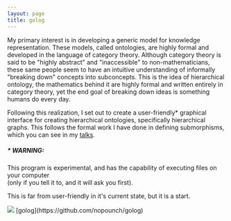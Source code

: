 ```yaml
---
layout: page
title: golog
---
```

My primary interest is in developing a generic model for knowledge representation. These models, called ontologies, are highly formal and developed in the language of category theory. Although category theory is said to be "highly abstract" and "inaccessible" to non-mathematicians, these same people seem to have an intuitive understanding of informally "breaking down" concepts into subconcepts. This is the idea of hierarchical ontology, the mathematics behind it are highly formal and written entirely in category theory, yet the end goal of breaking down ideas is something humans do every day.

Following this realization, I set out to create a user-friendly* graphical interface for creating hierarchical ontologies, specifically hierarchical graphs. This follows the formal work I have done in defining submorphisms, which you can see in my [talks](./Talks.html).

##### \* WARNING:
This program is experimental, and has the capability of executing files on your computer  
(only if you tell it to, and it will ask you first).   

This is far from user-friendly in it's current state, but it is a start.

<img src="..\assets\images\mind_golog.ico">  
[golog](https://github.com/nopounch/golog)
